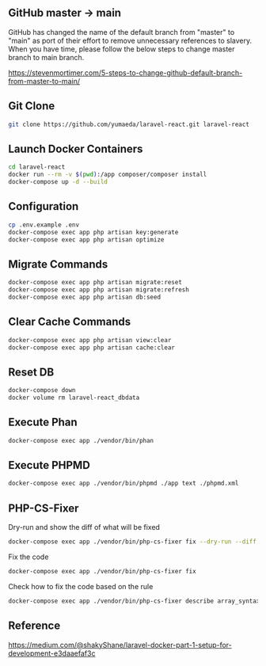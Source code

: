 ## GitHub master -> main
GitHub has changed the name of the default branch from "master" to "main" as port of their effort to remove unnecessary references to slavery.
When you have time, please follow the below steps to change master branch to main branch.
 
https://stevenmortimer.com/5-steps-to-change-github-default-branch-from-master-to-main/

## Git Clone
```bash
git clone https://github.com/yumaeda/laravel-react.git laravel-react
```

## Launch Docker Containers
```bash
cd laravel-react
docker run --rm -v $(pwd):/app composer/composer install
docker-compose up -d --build
```

## Configuration
```bash
cp .env.example .env
docker-compose exec app php artisan key:generate
docker-compose exec app php artisan optimize
```

## Migrate Commands
```bash
docker-compose exec app php artisan migrate:reset
docker-compose exec app php artisan migrate:refresh
docker-compose exec app php artisan db:seed
```

## Clear Cache Commands
```bash
docker-compose exec app php artisan view:clear
docker-compose exec app php artisan cache:clear
```

## Reset DB
```bash
docker-compose down
docker volume rm laravel-react_dbdata
```

## Execute Phan
```bash
docker-compose exec app ./vendor/bin/phan
```

## Execute PHPMD
```bash
docker-compose exec app ./vendor/bin/phpmd ./app text ./phpmd.xml
```

## PHP-CS-Fixer
Dry-run and show the diff of what will be fixed
```bash
docker-compose exec app ./vendor/bin/php-cs-fixer fix --dry-run --diff --diff-format udiff ./app
```

Fix the code
```bash
docker-compose exec app ./vendor/bin/php-cs-fixer fix
```

Check how to fix the code based on the rule
```bash
docker-compose exec app ./vendor/bin/php-cs-fixer describe array_syntax
```

## Reference
https://medium.com/@shakyShane/laravel-docker-part-1-setup-for-development-e3daaefaf3c
